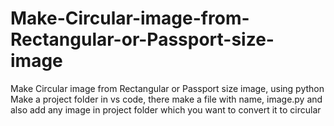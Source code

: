 # Make-Circular-image-from-Rectangular-or-Passport-size-image
Make Circular image from Rectangular or Passport size image, using python
Make a project folder in vs code, there make a file with name, image.py and also add any image in project folder which you want to convert it to circular 
